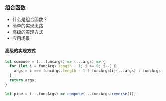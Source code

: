 ### 组合函数

- 什么是组合函数？
- 简单的实现思路
- 高级的实现方式
- 应用场景

#### 高级的实现方式

```javascript
let compose = (...funcArgs) => (...args) => {
  for (let i = funcArgs.length - 1; i >= 0; i--) {
    args = i === funcArgs.length - 1 ? funcArgs[i](...args) : funcArgs[i](args);
  }
  return args;
}

let pipe = (...funcArgs) => compose(...funcArgs.reverse());
```

